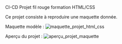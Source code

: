 CI-CD Projet fil rouge formation HTML/CSS

Ce projet consiste à reproduire une maquette donnée.

Maquette modèle :
![maquette_projet_html_css](https://github.com/user-attachments/assets/51b4c1f8-71ef-436f-b8df-ec14114381b3)

Aperçu du projet :
![aperçu_projet_maquette](https://github.com/user-attachments/assets/4f3de3b1-508f-442a-b34c-f7a09a2e4b08)
